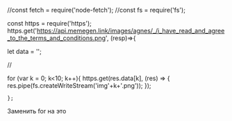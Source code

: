 //const fetch = require('node-fetch');
//const fs = require('fs');

const https = require('https');
https.get('https://api.memegen.link/images/agnes/_/i_have_read_and_agree_to_the_terms_and_conditions.png', (resp)=>{

let data = '';

//

for (var k = 0; k<10; k++){
https.get(res.data[k], (res) => {
res.pipe(fs.createWriteStream('img'+k+'.png'));
});

    };

Заменить for на это

